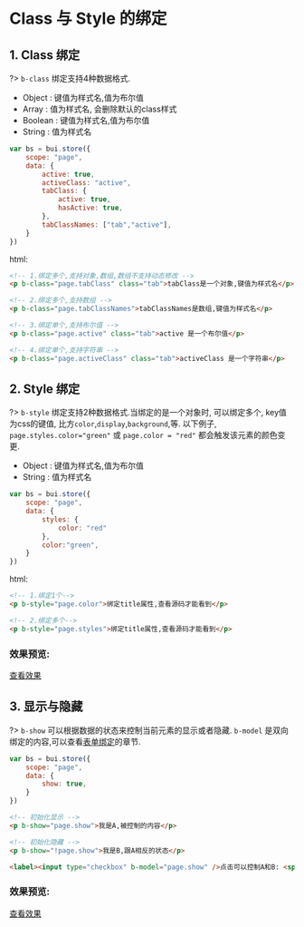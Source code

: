 
# Class 与 Style 的绑定

## 1. Class 绑定 

?> `b-class` 绑定支持4种数据格式. 

- Object : 键值为样式名,值为布尔值
- Array : 值为样式名, 会删除默认的class样式
- Boolean : 键值为样式名,值为布尔值
- String : 值为样式名

```js
var bs = bui.store({
    scope: "page", 
    data: {
        active: true,
        activeClass: "active",
        tabClass: {
            active: true,
            hasActive: true,
        },
        tabClassNames: ["tab","active"],
    }
})


```

html:
```html
<!-- 1.绑定多个,支持对象,数组,数组不支持动态修改 -->
<p b-class="page.tabClass" class="tab">tabClass是一个对象,键值为样式名</p>

<!-- 2.绑定多个,支持数组 -->
<p b-class="page.tabClassNames">tabClassNames是数组,键值为样式名</p>

<!-- 3.绑定单个,支持布尔值 -->
<p b-class="page.active" class="tab">active 是一个布尔值</p>

<!-- 4.绑定单个,支持字符串 -->
<p b-class="page.activeClass" class="tab">activeClass 是一个字符串</p>

```
## 2. Style 绑定 

?> `b-style` 绑定支持2种数据格式.当绑定的是一个对象时, 可以绑定多个, key值为css的键值, 比方`color`,`display`,`background`,等. 以下例子, `page.styles.color="green"` 或 `page.color = "red"` 都会触发该元素的颜色变更.

- Object : 键值为样式名,值为布尔值
- String : 值为样式名

```js
var bs = bui.store({
    scope: "page", 
    data: {
        styles: {
            color: "red"
        },
        color:"green",
    }
})

```

html:
```html
<!-- 1.绑定1个-->
<p b-style="page.color">绑定title属性,查看源码才能看到</p>

<!-- 2.绑定多个-->
<p b-style="page.styles">绑定title属性,查看源码才能看到</p>

```


### 效果预览:

<a href="http://www.easybui.com/demo/index.html#pages/store/style" target="_blank">查看效果</a>


## 3. 显示与隐藏

?> `b-show` 可以根据数据的状态来控制当前元素的显示或者隐藏. `b-model` 是双向绑定的内容,可以查看[表单绑定](store/form.md)的章节. 

```js
var bs = bui.store({
    scope: "page", 
    data: {
        show: true,
    }
})
```

```html
<!-- 初始化显示 -->
<p b-show="page.show">我是A,被控制的内容</p>

<!-- 初始化隐藏 -->
<p b-show="!page.show">我是B,跟A相反的状态</p>

<label><input type="checkbox" b-model="page.show" />点击可以控制A和B: <span b-text="page.show"></span></label>

```

### 效果预览:

<a href="http://www.easybui.com/demo/index.html#pages/store/checkbox" target="_blank">查看效果</a>
